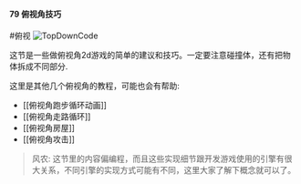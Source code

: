#### 79 俯视角技巧
#俯视 
![TopDownCode](assets/tutorials/t79/TopDownCode.gif)

  这节是一些做俯视角2d游戏的简单的建议和技巧。一定要注意碰撞体，还有把物体拆成不同部分.

  这里是其他几个俯视角的教程，可能也会有帮助:
  - [[俯视角跑步循环动画]]
  - [[俯视角走路循环]]
  - [[俯视角房屋]]
  - [[俯视角攻击]]

> 风农: 这节里的内容偏编程，而且这些实现细节跟开发游戏使用的引擎有很大关系，不同引擎的实现方式可能有不同，这里大家了解下概念就可以了。
